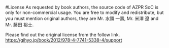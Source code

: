 #License
As requested by book authors, the source code of AZPR SoC is only for non-commercial usage. You are free to modify and redistribute, but you must mention original authors, they are Mr. 水頭 一壽, Mr. 米澤 遼 and Mr. 藤田 裕士.

Please find out the original license from the follow link.
https://gihyo.jp/book/2012/978-4-7741-5338-4/support
